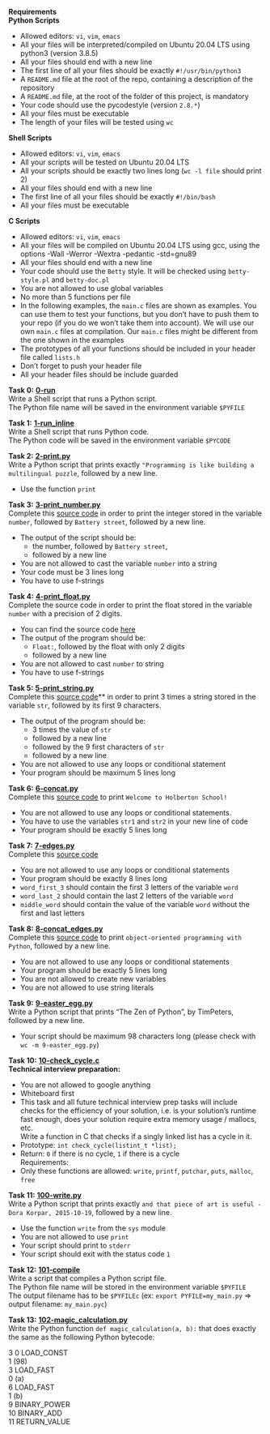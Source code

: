 **Requirements**  
**Python Scripts**  
- Allowed editors: `vi`, `vim`, `emacs`  
- All your files will be interpreted/compiled on Ubuntu 20.04 LTS using python3 (version 3.8.5)  
- All your files should end with a new line  
- The first line of all your files should be exactly `#!/usr/bin/python3`  
- A `README.md` file at the root of the repo, containing a description of the repository  
- A `README.md` file, at the root of the folder of this project, is mandatory  
- Your code should use the pycodestyle (version `2.8.*`)  
- All your files must be executable  
- The length of your files will be tested using `wc`  

**Shell Scripts**  
- Allowed editors: `vi`, `vim`, `emacs`  
- All your scripts will be tested on Ubuntu 20.04 LTS  
- All your scripts should be exactly two lines long (`wc -l file` should print 2)  
- All your files should end with a new line  
- The first line of all your files should be exactly `#!/bin/bash`  
- All your files must be executable  

**C Scripts**  
- Allowed editors: `vi`, `vim`, `emacs`  
- All your files will be compiled on Ubuntu 20.04 LTS using gcc, using the options -Wall -Werror -Wextra -pedantic -std=gnu89  
- All your files should end with a new line  
- Your code should use the `Betty` style. It will be checked using `betty-style.pl` and `betty-doc.pl`  
- You are not allowed to use global variables  
- No more than 5 functions per file  
- In the following examples, the `main.c` files are shown as examples. You can use them to test your functions, but you don’t have to push them to your repo (if you do we won’t take them into account). We will use our own `main.c` files at compilation. Our `main.c` files might be different from the one shown in the examples  
- The prototypes of all your functions should be included in your header file called `lists.h`  
- Don’t forget to push your header file  
- All your header files should be include guarded  

**Task 0:** **[0-run](0-run)**  
Write a Shell script that runs a Python script.  
The Python file name will be saved in the environment variable `$PYFILE`  

**Task 1:** **[1-run_inline](1-run_inline)**  
Write a Shell script that runs Python code.  
The Python code will be saved in the environment variable `$PYCODE`  

**Task 2:** **[2-print.py](2-print.py)**  
Write a Python script that prints exactly `"Programming is like building a multilingual puzzle`, followed by a new line.  
* Use the function `print`  

**Task 3:** **[3-print_number.py](3-print_number.py)**  
Complete this [source code](https://github.com/alx-tools/0x00.py/blob/master/3-print_number.py) in order to print the integer stored in the variable `number`, followed by `Battery street`, followed by a new line.  
* The output of the script should be:  
  - the number, followed by `Battery street`,  
  - followed by a new line  
* You are not allowed to cast the variable `number` into a string  
* Your code must be 3 lines long  
* You have to use f-strings  

**Task 4:** **[4-print_float.py](4-print_float.py)**  
Complete the source code in order to print the float stored in the variable `number` with a precision of 2 digits.  
* You can find the source code [here](https://github.com/alx-tools/0x00.py/blob/master/4-print_float.py)  
* The output of the program should be:  
  - `Float:`, followed by the float with only 2 digits  
  - followed by a new line  
* You are not allowed to cast `number` to string  
* You have to use f-strings  

**Task 5:** **[5-print_string.py](5-print_string.py)**  
Complete this [source code](https://github.com/alx-tools/0x00.py/blob/master/5-print_string.py)** in order to print 3 times a string stored in the variable `str`, followed by its first 9 characters.  
* The output of the program should be:  
  - 3 times the value of `str`  
  - followed by a new line  
  - followed by the 9 first characters of `str`  
  - followed by a new line  
* You are not allowed to use any loops or conditional statement  
* Your program should be maximum 5 lines long  

**Task 6:** **[6-concat.py](6-concat.py)**  
Complete this [source code](https://github.com/alx-tools/0x00.py/blob/master/6-concat.py) to print `Welcome to Holberton School!`  
* You are not allowed to use any loops or conditional statements.  
* You have to use the variables `str1` and `str2` in your new line of code  
* Your program should be exactly 5 lines long  

**Task 7:** **[7-edges.py](7-edges.py)**  
Complete this [source code](https://github.com/alx-tools/0x00.py/blob/master/7-edges.py)  
* You are not allowed to use any loops or conditional statements  
* Your program should be exactly 8 lines long  
* `word_first_3` should contain the first 3 letters of the variable `word`  
* `word_last_2` should contain the last 2 letters of the variable `word`  
* `middle_word` should contain the value of the variable `word` without the first and last letters  

**Task 8:** **[8-concat_edges.py](8-concat_edges.py)**  
Complete this [source code](https://github.com/alx-tools/0x00.py/blob/master/8-concat_edges.py) to print `object-oriented programming with Python`, followed by a new line.  
* You are not allowed to use any loops or conditional statements  
* Your program should be exactly 5 lines long  
* You are not allowed to create new variables  
* You are not allowed to use string literals  

**Task 9:** **[9-easter_egg.py](9-easter_egg.py)**  
Write a Python script that prints “The Zen of Python”, by TimPeters, followed by a new line.  
* Your script should be maximum 98 characters long (please check with `wc -m 9-easter_egg.py`)  

**Task 10:** **[10-check_cycle.c](10-check_cycle.c)**  
**Technical interview preparation:**  
* You are not allowed to google anything  
* Whiteboard first  
* This task and all future technical interview prep tasks will include checks for the efficiency of your solution, i.e. is your solution’s runtime fast enough, does your solution require extra memory usage / mallocs, etc.  
Write a function in C that checks if a singly linked list has a cycle in it.  
* Prototype: `int check_cycle(listint_t *list);`  
* Return: `0` if there is no cycle, `1` if there is a cycle  
Requirements:  
* Only these functions are allowed: `write`, `printf`, `putchar`, `puts`, `malloc`, `free`  

**Task 11:** **[100-write.py](100-write.py)**  
Write a Python script that prints exactly `and that piece of art is useful - Dora Korpar, 2015-10-19`, followed by a new line.  
* Use the function `write` from the `sys` module  
* You are not allowed to use `print`  
* Your script should print to `stderr`  
* Your script should exit with the status code `1`  

**Task 12:** **[101-compile](101-compile)**  
Write a script that compiles a Python script file.  
The Python file name will be stored in the environment variable `$PYFILE`  
The output filename has to be `$PYFILEc` (ex: `export PYFILE=my_main.py` => output filename: `my_main.pyc`)  

**Task 13:** **[102-magic_calculation.py](102-magic_calculation.py)**  
Write the Python function `def magic_calculation(a, b):` that does exactly the same as the following Python bytecode:  

  3           0 LOAD_CONST  
1 (98)  
              3 LOAD_FAST  
0 (a)  
              6 LOAD_FAST  
1 (b)  
              9 BINARY_POWER  
             10 BINARY_ADD  
             11 RETURN_VALUE  

